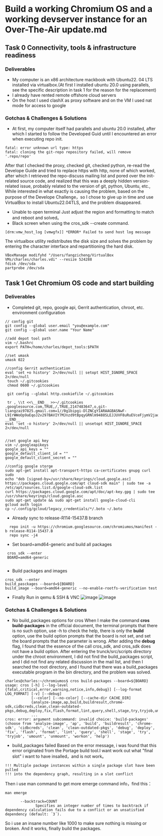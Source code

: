 # Build a working Chromium OS and a working devserver instance for an Over-The-Air update.md

## Task 0 Connectivity, tools & infrastructure readiness
### Deliverables
* My computer is an x86 architecture mackbook with Ubuntu22. 04 LTS installed via virtualbox.(At first I installed ubuntu 20.0 using parallels, see the specific description in task 1 for the reason for the replacement)
* I already have rented remote offshore cloud servers
* On the host I used clashX as proxy software and on the VM I used nat mode for access to google
### Gotchas & Challenges & Solutions
* At first, my computer itself had parallels and ubuntu 20.0 installed, after which I started to follow the Developed Guid until I encountered an error when executing repo init.
```
fatal: error unknown url type: https
fatal: cloning the git-repo repository failed, will remove '.repo/repo'
```
After that I checked the proxy, checked git, checked python, re-read the Develope Guide and tried to replace https with http, none of which worked, after which I retrieved the repo-discuss mailing list and pored over the init-related source code, and realized that this was a deeply hidden version-related issue, probably related to the version of git, python, Ubuntu, etc., While interested in what exactly is causing the problem, based on the purpose of the Develope Challenge，so I chose to give up in time and use VirtualBox to install Ubuntu22.04TLS, and the problem disappeared.
* Unable to open terminal
Just adjust the region and formatting to match and reboot and solved。
* Black screen when using the cros_sdk --create command.
```
[drm:vmw_host_log [vmwgfx]] *ERROR* Failed to send host log message
```
The virtualbox utility redistributes the disk size and solves the problem by entering the character interface and  repartitioning the hard disk.
```
VBoxManage modifyhd "/Users/fangzicheng/VirtualBox VMs/charles/charles.vdi" --resize 524288
fdisk /dev/sda
partprobe /dev/sda
```
## Task 1 Get Chromium OS code and start building 
### Deliverables
* Completed git, repo, google api, Gerrit authentication, chroot, etc. environment configuration
```
// config git
git config --global user.email "you@example.com"
git config --global user.name "Your Name"

//add depot tool path
vim ~/.bashrc
export PATH=/home/charles/depot_tools:$PATH

//set umask
umask 022

//config Gerrit authentication
eval 'set +o history' 2>/dev/null || setopt HIST_IGNORE_SPACE 2>/dev/null
 touch ~/.gitcookies
 chmod 0600 ~/.gitcookies

 git config --global http.cookiefile ~/.gitcookies

 tr , \\t <<\__END__ >>~/.gitcookies
.googlesource.com,TRUE,/,TRUE,2147483647,o,git-liangzai97825.gmail.com=1//0g1bipgi-DlZNCgYIARAAGBASNwF-L9IrWWoOp9aEqoJ2v297BAVIY7MJnzd9tBpqyGRNlm9488SLEJJUVF8uRuEVceFjymV2jao
__END__
eval 'set -o history' 2>/dev/null || unsetopt HIST_IGNORE_SPACE 2>/dev/null


//set google api key
vim ~/.googleapikeys
google_api_keys = ""
google_default_client_id = ""
google_default_client_secret = ""

//config google storge
sudo apt-get install apt-transport-https ca-certificates gnupg curl sudo
echo "deb [signed-by=/usr/share/keyrings/cloud.google.asc] https://packages.cloud.google.com/apt cloud-sdk main" | sudo tee -a /etc/apt/sources.list.d/google-cloud-sdk.list
curl https://packages.cloud.google.com/apt/doc/apt-key.gpg | sudo tee /usr/share/keyrings/cloud.google.asc
sudo apt-get update && sudo apt-get install google-cloud-cli
gcloud auth login
cp ~/.config/gcloud/legacy_credentials/*/.boto ~/.boto
```
* Already sync to release-R114-15437.B branch
```
  repo init -u https://chromium.googlesource.com/chromiumos/manifest -b release-R114-15437.B
  repo sync -j4
```
* Set board=amd64-generic and  build all packages
```
 cros_sdk --enter
 BOARD=amd64-generic
 
```
* Build packages and images
```
cros_sdk --enter
build_pasckages --board=${BOARD}
build_image --board=amd64-generic --no-enable-rootfs-verification test

```
* Finally Run in qemu & SSH & VNC
![image](https://github.com/crescentBLADE/FOr-FydeOS-developer-challenge/blob/main/os.jpg)
![image](https://github.com/crescentBLADE/FOr-FydeOS-developer-challenge/blob/main/ssh.png)

### Gotchas & Challenges & Solutions

* No build_packages  options for cros
When I make the command **cros build-packages** in the official document, the terminal prompts that there is no such option, use -h to check the help, there is only the **build** option, use the build option prompts that the board is not set, and set the board prompts that the parameter is wrong. After adding the **debug** flag, I found that the essence of the call cros_sdk, and cros_sdk does not have a build option. After entering the trunck/src/scripts directory under the chroot environment, I did not find the build_packages script, and I did not find any related discussion in the mail list, and then I searched the root directory, and I found that there was a build_packages executable program in the bin directory, and the problem was solved.
```
charles@charles:~/chromiumos$ cros build-packages --board=${BOARD}
usage: cros [-h] [--log-level {fatal,critical,error,warning,notice,info,debug}] [--log-format LOG_FORMAT] [-v] [--debug]
            [--color] [--no-color] [--cache-dir CACHE_DIR]
            {analyze-image,ap,build,buildresult,chrome-sdk,cidbcreds,clean,clean-outdated-pkgs,debug,deploy,fix,flash,format,lint,query,shell,stage,try,tryjob,umount,unmount,workon,help}
            ...
cros: error: argument subcommand: invalid choice: 'build-packages' (choose from 'analyze-image', 'ap', 'build', 'buildresult', 'chrome-sdk', 'cidbcreds', 'clean', 'clean-outdated-pkgs', 'debug', 'deploy', 'fix', 'flash', 'format', 'lint', 'query', 'shell', 'stage', 'try', 'tryjob', 'umount', 'unmount', 'workon', 'help')

```
* build_packages failed
Based on the error message, i was found that this error originated from the Portage build tool.I want work out what "final slot" i want to have insalled，and is not work。
```
!!! Multiple package instances within a single package slot have been pulled
!!! into the dependency graph, resulting in a slot conflict
```
Then i use man command to get more  emerge command info，find this：
```
man emerge

       --backtrack=COUNT
              Specifies an integer number of times to backtrack if dependency calculation fails due to a conflict or an unsatisfied dependency (default: ´3´).
```
So  i use an insane number like 1000 to make sure nothing is missing or broken. And it works, finally build the packages.
